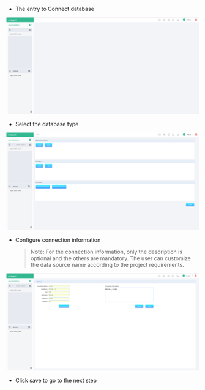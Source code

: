 * The entry to Connect database 

![](/assets/connect-oracle.png)

* Select the database type

![](/assets/connect-oracle_1.png)

* Configure connection information
  > Note: For the connection information, only the description is optional and the others are mandatory. The user can customize the data source name according to the project requirements.

![](/assets/connect-oracle_2.png)

* Click save to go to the next step



